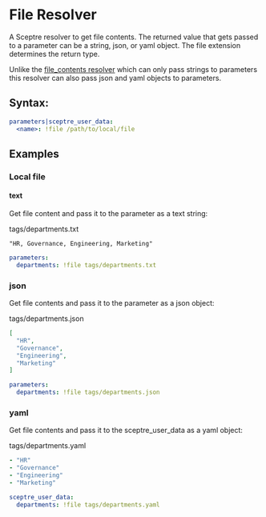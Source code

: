 # File Resolver

A Sceptre resolver to get file contents. The returned value that gets
passed to a parameter can be a string, json, or yaml object.  The
file extension determines the return type.

Unlike the [file_contents resolver](https://sceptre.cloudreach.com/2.2.1/docs/resolvers.html#file-contents)
which can only pass strings to parameters this resolver can also pass json
and yaml objects to parameters.

## Syntax:

```yaml
parameters|sceptre_user_data:
  <name>: !file /path/to/local/file
```

## Examples

### Local file

#### text
Get file content and pass it to the parameter as a text string:

tags/departments.txt
```text
"HR, Governance, Engineering, Marketing"
```

```yaml
parameters:
  departments: !file tags/departments.txt
```

### json
Get file contents and pass it to the parameter as a json object:

tags/departments.json
```json
[
  "HR",
  "Governance",
  "Engineering",
  "Marketing"
]
```

```yaml
parameters:
  departments: !file tags/departments.json
```

### yaml
Get file contents and pass it to the sceptre_user_data as a yaml object:

tags/departments.yaml
```yaml
- "HR"
- "Governance"
- "Engineering"
- "Marketing"
```

```yaml
sceptre_user_data:
  departments: !file tags/departments.yaml
```
